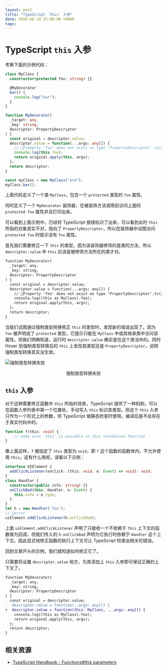 ```yaml
---
layout: post
title: "TypeScript `this` 入参"
date: 2019-06-19 23:06:00 +0800
tags: 
---
```

    
# TypeScript `this` 入参

考察下面的示例代码：

```ts
class MyClass {
  constructor(protected foo: string) {}

  @MyDecorator
  bar() {
    console.log("bar");
  }
}

function MyDecorator(
  _target: any,
  _key: string,
  descriptor: PropertyDescriptor
) {
  const original = descriptor.value;
  descriptor.value = function(...args: any[]) {
    // 🚨Property 'foo' does not exist on type 'PropertyDescriptor'.ts(2339)
    console.log(this.foo);
    return original.apply(this, args);
  };
  return descriptor;
}

const myClass = new MyClass("erm");
myClass.bar();

```

上面代码定义了一个类 `MyClass`，包含一个 `protected` 类型的 `foo` 属性。

同时定义了一个 `MyDecorator` 装饰器，在被装饰方法调用前访问上面的 `protected foo` 属性并且打印出来。

可以看到上面示例中，已经将 TypeScript 报错标识了出来，可以看到此时 `this` 所指的对象其实不对，指向了 `PropertyDescriptor`，所以在装饰器中试图访问 `protected foo` 时提示没有 `foo` 属性。

首先我们需要修正一下 `this` 的类型，因为该装饰器修饰的是类的方法，所以 `descriptor.value` 中 `this` 应该是被修饰方法所在的类才对。

```diff
function MyDecorator(
  _target: any,
  _key: string,
  descriptor: PropertyDescriptor
) {
  const original = descriptor.value;
  descriptor.value = function(...args: any[]) {
    // 🚨Property 'foo' does not exist on type 'PropertyDescriptor'.ts(2339)
    console.log((this as MyClass).foo);
    return original.apply(this, args);
  };
  return descriptor;
}
```

当我们试图通过强制类型转换修正 `this` 的类型时，发现新的错误出现了。因为 `foo` 被声明成了 `protected` 类型，它提示只能在 `MyClass` 中或其继承类中访问该属性。但我们明确知道，运行时 `descriptor.value` 确实是在这个类当中的。同时 Hover 到强制类型转换后的 `this` 上发现其类型还是 `PropertyDescriptor`，说明强制类型转换其实没生效。

![强制类型转换失败](https://user-images.githubusercontent.com/3783096/59554334-0a4a7000-8fd4-11e9-8c18-24493f082544.png)
<p align="center">强制类型转换失败</p>


## `this` 入参

对于这种需要修正函数中 `this` 所指的场景，TypeScript 提供了一种机制，可以在函数入参列表中第一个位置处，手动写入 `this` 标识其类型。但这个 `this` 入参只作为一个形式上的参数，供 TypeScript 做静态检查时使用，编译后是不会存在于真实代码中的。

```ts
function f(this: void) {
    // make sure `this` is unusable in this standalone function
}
```

像上面这样，`f` 被指定了 `this` 类型为 `void`，即 `f` 这个函数的函数体内，不允许使用 `this`。这有什么用呢，请看以下示例：

```ts
interface UIElement {
  addClickListener(onclick: (this: void, e: Event) => void): void;
}
class Handler {
  constructor(public info: string) {}
  onClickBad(this: Handler, e: Event) {
    this.info = e.type;
  }
}
let h = new Handler('foo');
// 🚨error
uiElement.addClickListener(h.onClickBad); 
```

上面 `uiElement.addClickListener` 声明了只接收一个不依赖于 `this` 上下文的函数做为回调，但我们传入的 `h.onClickBad` 声明为它执行时依赖于 `Handler` 这个上下文。因此显式地修正函数的执行上下文可让 TypeScript 检查出相关的错误。


回到文章开头的示例，我们就知道如何修正它了。

只需要将设置 `descriptor.value` 地方，为其添加上 `this` 入参即可保证正确的上下文了。

```diff
function MyDecorator(
  _target: any,
  _key: string,
  descriptor: PropertyDescriptor
) {
  const original = descriptor.value;
-  descriptor.value = function(..args: any[]) {
+  descriptor.value = function(this: MyClass, ...args: any[]) {
    console.log((this as MyClass).foo);
    return original.apply(this, args);
  };
  return descriptor;
}
```

## 相关资源

- [TypeScript Handbook  - Functions#this parameters](https://www.typescriptlang.org/docs/handbook/functions.html#this-parameters)
    